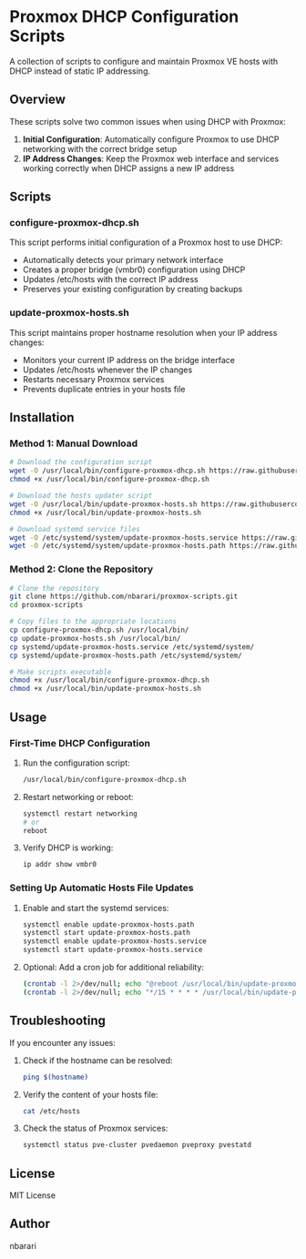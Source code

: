 # Proxmox DHCP Configuration Scripts
A collection of scripts to configure and maintain Proxmox VE hosts with DHCP instead of static IP addressing.

## Overview
These scripts solve two common issues when using DHCP with Proxmox:
1. **Initial Configuration**: Automatically configure Proxmox to use DHCP networking with the correct bridge setup
2. **IP Address Changes**: Keep the Proxmox web interface and services working correctly when DHCP assigns a new IP address

## Scripts
### configure-proxmox-dhcp.sh
This script performs initial configuration of a Proxmox host to use DHCP:
- Automatically detects your primary network interface
- Creates a proper bridge (vmbr0) configuration using DHCP
- Updates /etc/hosts with the correct IP address
- Preserves your existing configuration by creating backups

### update-proxmox-hosts.sh
This script maintains proper hostname resolution when your IP address changes:
- Monitors your current IP address on the bridge interface
- Updates /etc/hosts whenever the IP changes
- Restarts necessary Proxmox services
- Prevents duplicate entries in your hosts file

## Installation
### Method 1: Manual Download
```bash
# Download the configuration script
wget -O /usr/local/bin/configure-proxmox-dhcp.sh https://raw.githubusercontent.com/nbarari/proxmox-scripts/main/configure-proxmox-dhcp.sh
chmod +x /usr/local/bin/configure-proxmox-dhcp.sh

# Download the hosts updater script
wget -O /usr/local/bin/update-proxmox-hosts.sh https://raw.githubusercontent.com/nbarari/proxmox-scripts/main/update-proxmox-hosts.sh
chmod +x /usr/local/bin/update-proxmox-hosts.sh

# Download systemd service files
wget -O /etc/systemd/system/update-proxmox-hosts.service https://raw.githubusercontent.com/nbarari/proxmox-scripts/main/systemd/update-proxmox-hosts.service
wget -O /etc/systemd/system/update-proxmox-hosts.path https://raw.githubusercontent.com/nbarari/proxmox-scripts/main/systemd/update-proxmox-hosts.path
```

### Method 2: Clone the Repository
```bash
# Clone the repository
git clone https://github.com/nbarari/proxmox-scripts.git
cd proxmox-scripts

# Copy files to the appropriate locations
cp configure-proxmox-dhcp.sh /usr/local/bin/
cp update-proxmox-hosts.sh /usr/local/bin/
cp systemd/update-proxmox-hosts.service /etc/systemd/system/
cp systemd/update-proxmox-hosts.path /etc/systemd/system/

# Make scripts executable
chmod +x /usr/local/bin/configure-proxmox-dhcp.sh
chmod +x /usr/local/bin/update-proxmox-hosts.sh
```

## Usage
### First-Time DHCP Configuration
1. Run the configuration script:
   ```bash
   /usr/local/bin/configure-proxmox-dhcp.sh
   ```

2. Restart networking or reboot:
   ```bash
   systemctl restart networking
   # or
   reboot
   ```

3. Verify DHCP is working:
   ```bash
   ip addr show vmbr0
   ```

### Setting Up Automatic Hosts File Updates
1. Enable and start the systemd services:
   ```bash
   systemctl enable update-proxmox-hosts.path
   systemctl start update-proxmox-hosts.path
   systemctl enable update-proxmox-hosts.service
   systemctl start update-proxmox-hosts.service
   ```

2. Optional: Add a cron job for additional reliability:
   ```bash
   (crontab -l 2>/dev/null; echo "@reboot /usr/local/bin/update-proxmox-hosts.sh") | crontab -
   (crontab -l 2>/dev/null; echo "*/15 * * * * /usr/local/bin/update-proxmox-hosts.sh") | crontab -
   ```

## Troubleshooting
If you encounter any issues:

1. Check if the hostname can be resolved:
   ```bash
   ping $(hostname)
   ```

2. Verify the content of your hosts file:
   ```bash
   cat /etc/hosts
   ```

3. Check the status of Proxmox services:
   ```bash
   systemctl status pve-cluster pvedaemon pveproxy pvestatd
   ```

## License
MIT License

## Author
nbarari
